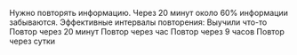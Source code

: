 Нужно повторять информацию.
Через 20 минут около 60% информации забываются.
Эффективные интервалы повторения:
Выучили что-то
Повтор через 20 минут
Повтор через час
Повтор через 9 часов
Повтор через сутки